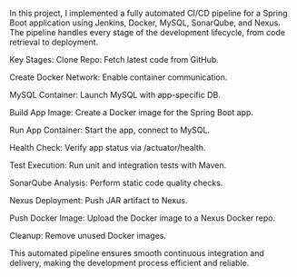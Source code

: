 In this project, I implemented a fully automated CI/CD pipeline for a Spring Boot application using Jenkins, Docker, MySQL, SonarQube, and Nexus. The pipeline handles every stage of the development lifecycle, from code retrieval to deployment.

Key Stages:
Clone Repo: Fetch latest code from GitHub.

Create Docker Network: Enable container communication.

MySQL Container: Launch MySQL with app-specific DB.

Build App Image: Create a Docker image for the Spring Boot app.

Run App Container: Start the app, connect to MySQL.

Health Check: Verify app status via /actuator/health.

Test Execution: Run unit and integration tests with Maven.

SonarQube Analysis: Perform static code quality checks.

Nexus Deployment: Push JAR artifact to Nexus.

Push Docker Image: Upload the Docker image to a Nexus Docker repo.

Cleanup: Remove unused Docker images.

This automated pipeline ensures smooth continuous integration and delivery, making the development process efficient and reliable.
